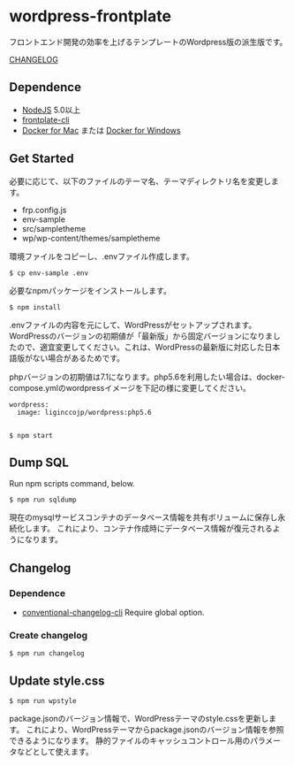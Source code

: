 # wordpress-frontplate

フロントエンド開発の効率を上げるテンプレートのWordpress版の派生版です。

[CHANGELOG](https://github.com/frontainer/wp-frontplate/blob/master/CHANGELOG.md)

## Dependence

* [NodeJS](https://nodejs.org/) 5.0以上
* [frontplate-cli](https://www.npmjs.com/package/frontplate-cli)
* [Docker for Mac](https://docs.docker.com/docker-for-mac/) または [Docker for Windows](https://docs.docker.com/docker-for-windows/)

## Get Started

必要に応じて、以下のファイルのテーマ名、テーマディレクトリ名を変更します。

- frp.config.js
- env-sample
- src/sampletheme
- wp/wp-content/themes/sampletheme

環境ファイルをコピーし、.envファイル作成します。

`$ cp env-sample .env`

必要なnpmパッケージをインストールします。

`$ npm install`

.envファイルの内容を元にして、WordPressがセットアップされます。
WordPressのバージョンの初期値が「最新版」から固定バージョンになりましたので、適宜変更してください。これは、WordPressの最新版に対応した日本語版がない場合があるためです。

phpバージョンの初期値は7.1になります。php5.6を利用したい場合は、docker-compose.ymlのwordpressイメージを下記の様に変更してください。
```
wordpress:
  image: liginccojp/wordpress:php5.6
  
```

`$ npm start`

## Dump SQL

Run npm scripts command, below.

`$ npm run sqldump`

現在のmysqlサービスコンテナのデータベース情報を共有ボリュームに保存し永続化します。
これにより、コンテナ作成時にデータベース情報が復元されるようになります。

## Changelog

### Dependence

* [conventional-changelog-cli](https://www.npmjs.com/package/conventional-changelog-cli) Require global option.

### Create changelog

`$ npm run changelog`

## Update style.css

`$ npm run wpstyle`

package.jsonのバージョン情報で、WordPressテーマのstyle.cssを更新します。
これにより、WordPressテーマからpackage.jsonのバージョン情報を参照できるようになります。
静的ファイルのキャッシュコントロール用のパラメータなどとして使えます。


